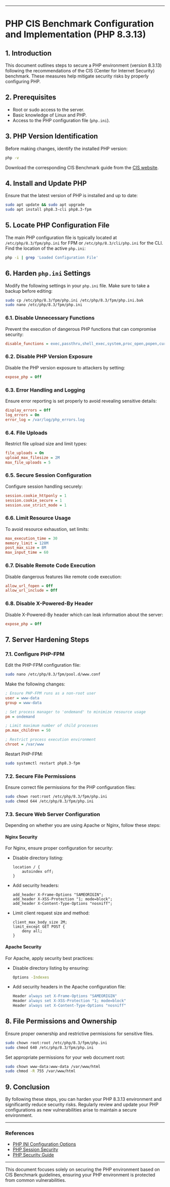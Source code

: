 

---

# PHP CIS Benchmark Configuration and Implementation (PHP 8.3.13)



## 1. **Introduction**
This document outlines steps to secure a PHP environment (version 8.3.13) following the recommendations of the CIS (Center for Internet Security) benchmark. These measures help mitigate security risks by properly configuring PHP.

## 2. **Prerequisites**
- Root or sudo access to the server.
- Basic knowledge of Linux and PHP.
- Access to the PHP configuration file (`php.ini`).

## 3. **PHP Version Identification**
Before making changes, identify the installed PHP version:

```bash
php -v
```

Download the corresponding CIS Benchmark guide from the [CIS website](https://www.cisecurity.org/cis-benchmarks/).

## 4. **Install and Update PHP**
Ensure that the latest version of PHP is installed and up to date:

```bash
sudo apt update && sudo apt upgrade
sudo apt install php8.3-cli php8.3-fpm
```

## 5. **Locate PHP Configuration File**
The main PHP configuration file is typically located at `/etc/php/8.3/fpm/php.ini` for FPM or `/etc/php/8.3/cli/php.ini` for the CLI. Find the location of the active `php.ini`:

```bash
php -i | grep 'Loaded Configuration File'
```

## 6. **Harden `php.ini` Settings**
Modify the following settings in your `php.ini` file. Make sure to take a backup before editing:

```bash
sudo cp /etc/php/8.3/fpm/php.ini /etc/php/8.3/fpm/php.ini.bak
sudo nano /etc/php/8.3/fpm/php.ini
```

### 6.1. **Disable Unnecessary Functions**
Prevent the execution of dangerous PHP functions that can compromise security:

```ini
disable_functions = exec,passthru,shell_exec,system,proc_open,popen,curl_exec,curl_multi_exec,parse_ini_file,show_source
```

### 6.2. **Disable PHP Version Exposure**
Disable the PHP version exposure to attackers by setting:

```ini
expose_php = Off
```

### 6.3. **Error Handling and Logging**
Ensure error reporting is set properly to avoid revealing sensitive details:

```ini
display_errors = Off
log_errors = On
error_log = /var/log/php_errors.log
```

### 6.4. **File Uploads**
Restrict file upload size and limit types:

```ini
file_uploads = On
upload_max_filesize = 2M
max_file_uploads = 5
```

### 6.5. **Secure Session Configuration**
Configure session handling securely:

```ini
session.cookie_httponly = 1
session.cookie_secure = 1
session.use_strict_mode = 1
```

### 6.6. **Limit Resource Usage**
To avoid resource exhaustion, set limits:

```ini
max_execution_time = 30
memory_limit = 128M
post_max_size = 8M
max_input_time = 60
```

### 6.7. **Disable Remote Code Execution**
Disable dangerous features like remote code execution:

```ini
allow_url_fopen = Off
allow_url_include = Off
```

### 6.8. **Disable X-Powered-By Header**
Disable X-Powered-By header which can leak information about the server:

```ini
expose_php = Off
```

## 7. **Server Hardening Steps**

### 7.1. **Configure PHP-FPM**
Edit the PHP-FPM configuration file:

```bash
sudo nano /etc/php/8.3/fpm/pool.d/www.conf
```

Make the following changes:

```ini
; Ensure PHP-FPM runs as a non-root user
user = www-data
group = www-data

; Set process manager to 'ondemand' to minimize resource usage
pm = ondemand

; Limit maximum number of child processes
pm.max_children = 50

; Restrict process execution environment
chroot = /var/www
```

Restart PHP-FPM:

```bash
sudo systemctl restart php8.3-fpm
```

### 7.2. **Secure File Permissions**
Ensure correct file permissions for the PHP configuration files:

```bash
sudo chown root:root /etc/php/8.3/fpm/php.ini
sudo chmod 644 /etc/php/8.3/fpm/php.ini
```

### 7.3. **Secure Web Server Configuration**
Depending on whether you are using Apache or Nginx, follow these steps:

#### Nginx Security
For Nginx, ensure proper configuration for security:

- Disable directory listing:

  ```nginx
  location / {
      autoindex off;
  }
  ```

- Add security headers:

  ```nginx
  add_header X-Frame-Options "SAMEORIGIN";
  add_header X-XSS-Protection "1; mode=block";
  add_header X-Content-Type-Options "nosniff";
  ```

- Limit client request size and method:

  ```nginx
  client_max_body_size 2M;
  limit_except GET POST {
      deny all;
  }
  ```

#### Apache Security
For Apache, apply security best practices:

- Disable directory listing by ensuring:

  ```bash
  Options -Indexes
  ```

- Add security headers in the Apache configuration file:

  ```apache
  Header always set X-Frame-Options "SAMEORIGIN"
  Header always set X-XSS-Protection "1; mode=block"
  Header always set X-Content-Type-Options "nosniff"
  ```

## 8. **File Permissions and Ownership**
Ensure proper ownership and restrictive permissions for sensitive files.

```bash
sudo chown root:root /etc/php/8.3/fpm/php.ini
sudo chmod 640 /etc/php/8.3/fpm/php.ini
```

Set appropriate permissions for your web document root:

```bash
sudo chown www-data:www-data /var/www/html
sudo chmod -R 755 /var/www/html
```

## 9. **Conclusion**
By following these steps, you can harden your PHP 8.3.13 environment and significantly reduce security risks. Regularly review and update your PHP configurations as new vulnerabilities arise to maintain a secure environment.

--- 
### References
- [PHP INI Configuration Options](https://www.php.net/manual/en/ini.list.php)
- [PHP Session Security](https://www.php.net/manual/en/session.security.php)
- [PHP Security Guide](https://www.php.net/manual/en/security.php)

--- 

This document focuses solely on securing the PHP environment based on CIS Benchmark guidelines, ensuring your PHP environment is protected from common vulnerabilities.
